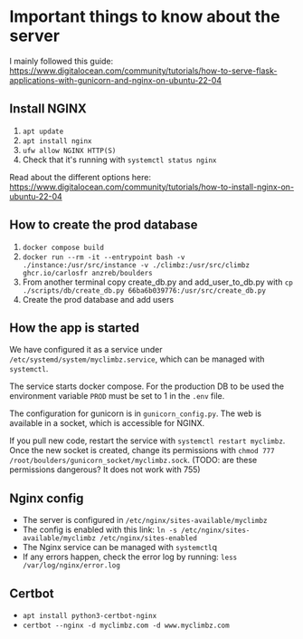# Important things to know about the server

I mainly followed this guide: <https://www.digitalocean.com/community/tutorials/how-to-serve-flask-applications-with-gunicorn-and-nginx-on-ubuntu-22-04>

## Install NGINX

1. `apt update`
2. `apt install nginx`
3. `ufw allow NGINX HTTP(S)`
4. Check that it's running with `systemctl status nginx`

Read about the different options here: <https://www.digitalocean.com/community/tutorials/how-to-install-nginx-on-ubuntu-22-04>

## How to create the prod database

1. `docker compose build`
2. `docker run --rm -it --entrypoint bash -v ./instance:/usr/src/instance -v ./climbz:/usr/src/climbz ghcr.io/carlosfr
anzreb/boulders`
3. From another terminal copy create_db.py and add_user_to_db.py with `cp ./scripts/db/create_db.py 66ba6b039776:/usr/src/create_db.py`
4. Create the prod database and add users

## How the app is started

We have configured it as a service under `/etc/systemd/system/myclimbz.service`, which can be managed with `systemctl`.

The service starts docker compose. For the production DB to be used the environment variable `PROD` must be set to 1 in the `.env` file.

The configuration for gunicorn is in `gunicorn_config.py`. The web is available in a socket, which is accessible for NGINX.

If you pull new code, restart the service with `systemctl restart myclimbz`. Once the new socket is created, change its permissions with `chmod 777 /root/boulders/gunicorn_socket/myclimbz.sock`. (TODO: are these permissions dangerous? It does not work with 755)


## Nginx config

- The server is configured in `/etc/nginx/sites-available/myclimbz`
- The config is enabled with this link: `ln -s /etc/nginx/sites-available/myclimbz /etc/nginx/sites-enabled`
- The Nginx service can be managed with `systemctl`q
- If any errors happen, check the error log by running: `less /var/log/nginx/error.log`


## Certbot

- `apt install python3-certbot-nginx`
- `certbot --nginx -d myclimbz.com -d www.myclimbz.com`
